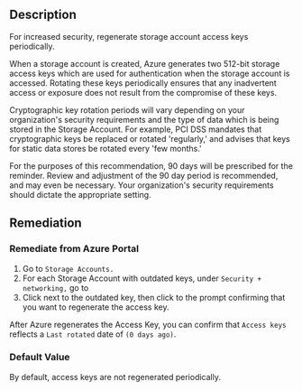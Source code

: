 ## Description

For increased security, regenerate storage account access keys periodically.

When a storage account is created, Azure generates two 512-bit storage access keys which are used for authentication when the storage account is accessed. Rotating these keys periodically ensures that any inadvertent access or exposure does not result from the compromise of these keys.

Cryptographic key rotation periods will vary depending on your organization's security requirements and the type of data which is being stored in the Storage Account. For example, PCI DSS mandates that cryptographic keys be replaced or rotated 'regularly,' and advises that keys for static data stores be rotated every 'few months.'

For the purposes of this recommendation, 90 days will be prescribed for the reminder. Review and adjustment of the 90 day period is recommended, and may even be necessary. Your organization's security requirements should dictate the appropriate setting.

## Remediation

### Remediate from Azure Portal

1. Go to `Storage Accounts.`
2. For each Storage Account with outdated keys, under `Security + networking,` go to
3. Click   next to the outdated key, then click    to the prompt confirming that you want to regenerate the access key.

After Azure regenerates the Access Key, you can confirm that `Access keys` reflects a `Last rotated` date of `(0 days ago)`.

### Default Value

By default, access keys are not regenerated periodically.
